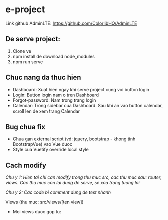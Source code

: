 # e-project

Link github AdminLTE: https://github.com/ColorlibHQ/AdminLTE

## De serve project:
1. Clone ve
2. npm install de download node_modules
3. npm run serve


## Chuc nang da thuc hien

- Dashboard: Xuat hien ngay khi serve project cung voi button login
- Login: Button login nam o tren Dashboard
- Forgot-password: Nam trong trang login
- Calendar: Trong sidebar cua Dashboard. Sau khi an vao button calendar, scroll len de xem trang
  Calendar

## Bug chua fix

- Chua gan external script (vd: jquery, bootstrap - khong tinh BootstrapVue) vao Vue duoc
- Style cua Vuetify override local style

## Cach modify

*Chu y 1: Hien tai chi can modify trong thu muc src, cac thu muc sau: router, views. Cac thu muc con lai dung de serve, se xoa trong tuong lai*

*Chu y 2: Cac code bi comment dung de test nhanh*

Views (thu muc: src/views/[ten view])
- Moi views duoc gop tu: <template> [ten view].html; <script> main.js; <style> main.css
- File main.js import external scripts cua AdminLTE (dang bi bug)
- File main.css import external styles cua AdminLTE.
<br />
  
Router (thu muc: src/router/index.js)

  
---

## Project start custom

```
npm start
```

## Project setup

```
npm install
```

### Compiles and hot-reloads for development

```
npm run serve
```

### Compiles and minifies for production

```
npm run build
```

### Lints and fixes files

```
npm run lint
```

### Customize configuration

See [Configuration Reference](https://cli.vuejs.org/config/).
